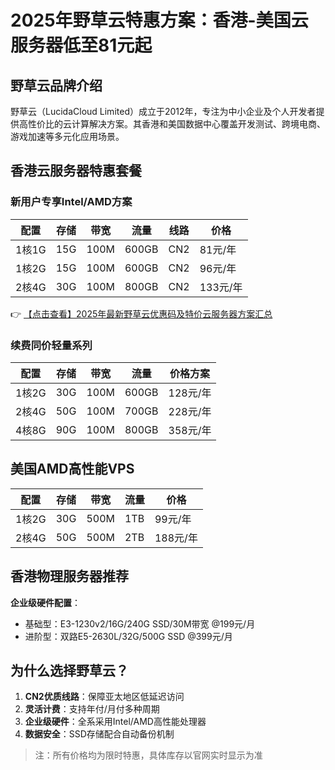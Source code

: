 # 2025年野草云特惠方案：香港-美国云服务器低至81元起

## 野草云品牌介绍
野草云（LucidaCloud Limited）成立于2012年，专注为中小企业及个人开发者提供高性价比的云计算解决方案。其香港和美国数据中心覆盖开发测试、跨境电商、游戏加速等多元化应用场景。

## 香港云服务器特惠套餐
### 新用户专享Intel/AMD方案
| 配置        | 存储  | 带宽 | 流量   | 线路 | 价格    |
|-------------|-------|------|--------|------|---------|
| 1核1G       | 15G   | 100M | 600GB  | CN2  | 81元/年 |
| 1核2G       | 15G   | 100M | 600GB  | CN2  | 96元/年 |
| 2核4G       | 30G   | 100M | 800GB  | CN2  | 133元/年 |

👉 [【点击查看】2025年最新野草云优惠码及特价云服务器方案汇总](https://bit.ly/yecaoyun)

### 续费同价轻量系列
| 配置        | 存储  | 带宽 | 流量   | 价格方案       |
|-------------|-------|------|--------|----------------|
| 1核2G       | 30G   | 100M | 600GB  | 128元/年       |
| 2核4G       | 50G   | 100M | 700GB  | 228元/年       |
| 4核8G       | 90G   | 100M | 800GB  | 358元/年       |

## 美国AMD高性能VPS
| 配置        | 存储  | 带宽 | 流量   | 价格    |
|-------------|-------|------|--------|---------|
| 1核2G       | 30G   | 500M | 1TB    | 99元/年 |
| 2核4G       | 50G   | 500M | 2TB    | 188元/年|

## 香港物理服务器推荐
**企业级硬件配置**：
- 基础型：E3-1230v2/16G/240G SSD/30M带宽 @199元/月
- 进阶型：双路E5-2630L/32G/500G SSD @399元/月

## 为什么选择野草云？
1. **CN2优质线路**：保障亚太地区低延迟访问
2. **灵活计费**：支持年付/月付多种周期
3. **企业级硬件**：全系采用Intel/AMD高性能处理器
4. **数据安全**：SSD存储配合自动备份机制

> 注：所有价格均为限时特惠，具体库存以官网实时显示为准